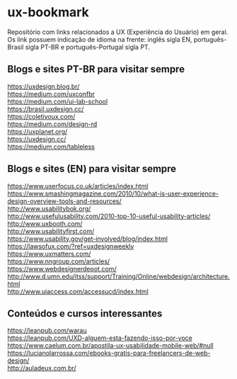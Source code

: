 # ux-bookmark
Repositório com links relacionados a UX (Experiência do Usuário) em geral. Os link possuem indicação de idioma na frente: inglês sigla EN, português-Brasil sigla PT-BR e português-Portugal sigla PT.


## Blogs e sites PT-BR para visitar sempre
https://uxdesign.blog.br/ </br>
https://medium.com/uxconfbr </br>
https://medium.com/ui-lab-school </br>
https://brasil.uxdesign.cc/ </br>
https://coletivoux.com/ </br>
https://medium.com/design-rd </br>
https://uxplanet.org/ </br>
https://uxdesign.cc/ </br>
https://medium.com/tableless </br>

## Blogs e sites (EN) para visitar sempre

https://www.userfocus.co.uk/articles/index.html </br>
https://www.smashingmagazine.com/2010/10/what-is-user-experience-design-overview-tools-and-resources/ </br>
http://www.usabilitybok.org/ </br>
http://www.usefulusability.com/2010-top-10-useful-usability-articles/ </br>
http://www.uxbooth.com/ </br>
http://www.usabilityfirst.com/ </br>
https://www.usability.gov/get-involved/blog/index.html </br>
https://lawsofux.com/?ref=uxdesignweekly </br>
https://www.uxmatters.com/ </br>
https://www.nngroup.com/articles/ </br>
https://www.webdesignerdepot.com/ </br>
http://www.d.umn.edu/itss/support/Training/Online/webdesign/architecture.html </br>
http://www.uiaccess.com/accessucd/index.html </br>


## Conteúdos e cursos interessantes 

https://leanpub.com/warau </br>
https://leanpub.com/UXD-alguem-esta-fazendo-isso-por-voce </br>
https://www.caelum.com.br/apostila-ux-usabilidade-mobile-web/#null </br>
https://lucianolarrossa.com/ebooks-gratis-para-freelancers-de-web-design/ </br>
http://auladeux.com.br/ </br>
